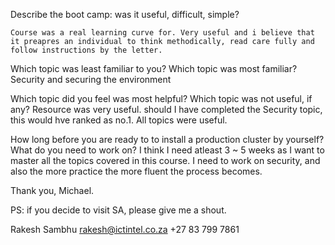 Describe the boot camp: was it useful, difficult, simple?

	Course was a real learning curve for. Very useful and i believe that it preapres an individual to think methodically, read care fully and follow instructions by the letter.

Which topic was least familiar to you? Which topic was most familiar?
	Security and securing the environment

Which topic did you feel was most helpful? Which topic was not useful, if any?
	Resource was very useful. should I have completed the Security topic, this would hve ranked as no.1.
	All topics were useful.

How long before you are ready to to install a production cluster by yourself? What do you need to work on?
	I think I need atleast 3 ~ 5 weeks as I want to master all the topics covered in this course.
	I need to work on security, and also the more practice the more fluent the process becomes.

Thank you, Michael.

PS: if you decide to visit SA, please give me a shout.

Rakesh Sambhu
rakesh@ictintel.co.za
+27 83 799 7861


